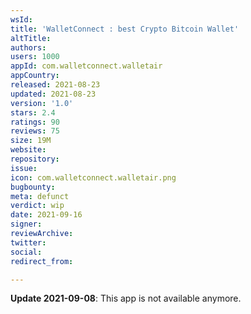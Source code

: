 ```yaml
---
wsId: 
title: 'WalletConnect : best Crypto Bitcoin Wallet'
altTitle: 
authors: 
users: 1000
appId: com.walletconnect.walletair
appCountry: 
released: 2021-08-23
updated: 2021-08-23
version: '1.0'
stars: 2.4
ratings: 90
reviews: 75
size: 19M
website: 
repository: 
issue: 
icon: com.walletconnect.walletair.png
bugbounty: 
meta: defunct
verdict: wip
date: 2021-09-16
signer: 
reviewArchive: 
twitter: 
social: 
redirect_from: 

---
```


**Update 2021-09-08**: This app is not available anymore.


